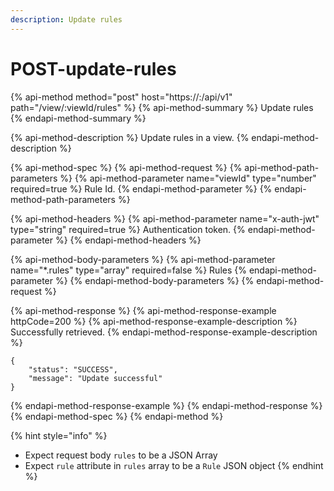```yaml
---
description: Update rules
---
```


# POST-update-rules

{% api-method method="post" host="https://<host>:<port>/api/v1" path="/view/:viewId/rules" %}
{% api-method-summary %}
Update rules
{% endapi-method-summary %}

{% api-method-description %}
Update rules in a view.
{% endapi-method-description %}

{% api-method-spec %}
{% api-method-request %}
{% api-method-path-parameters %}
{% api-method-parameter name="viewId" type="number" required=true %}
Rule Id.
{% endapi-method-parameter %}
{% endapi-method-path-parameters %}

{% api-method-headers %}
{% api-method-parameter name="x-auth-jwt" type="string" required=true %}
Authentication token.
{% endapi-method-parameter %}
{% endapi-method-headers %}

{% api-method-body-parameters %}
{% api-method-parameter name="\*.rules" type="array" required=false %}
Rules
{% endapi-method-parameter %}
{% endapi-method-body-parameters %}
{% endapi-method-request %}

{% api-method-response %}
{% api-method-response-example httpCode=200 %}
{% api-method-response-example-description %}
Successfully retrieved.
{% endapi-method-response-example-description %}

```
{
    "status": "SUCCESS",
    "message": "Update successful"
}
```
{% endapi-method-response-example %}
{% endapi-method-response %}
{% endapi-method-spec %}
{% endapi-method %}

{% hint style="info" %}
* Expect request body `rules` to be a JSON Array
* Expect `rule` attribute in `rules` array to be a `Rule` JSON object
{% endhint %}

